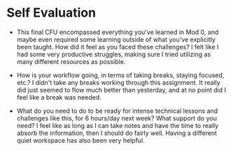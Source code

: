 # Self Evaluation

- This final CFU encompassed everything you've learned in Mod 0, and maybe even required some learning outside of what you've explicitly been taught. How did it feel as you faced these challenges?
I felt like I had some very productive struggles, making sure I tried utilizing as many different resources as possible.

- How is your workflow going, in terms of taking breaks, staying focused, etc.?
I didn't take any breaks working through this assignment. It really did just seemed to flow much better than yesterday, and at no point did I feel like a break was needed.
- What do you need to do to be ready for intense technical lessons and challenges like this, for 6 hours/day next week? What support do you need?
I feel like as long as I can take notes and have the time to really absorb the information, then I should do fairly well. Having a different quiet workspace has also been very helpful. 
